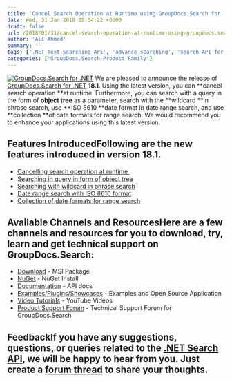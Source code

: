```yaml
---
title: 'Cancel Search Operation at Runtime using GroupDocs.Search for .NET 18.1'
date: Wed, 31 Jan 2018 05:34:22 +0000
draft: false
url: /2018/01/31/cancel-search-operation-at-runtime-using-groupdocs.search-for-.net-18.1/
author: 'Ali Ahmed'
summary: ''
tags: ['.NET Text Searching API', 'advance searching', 'search API for .NET', 'GroupDocs.Search', 'GroupDocs.Search for .NET Releases']
categories: ['GroupDocs.Search Product Family']
---
```


[![GroupDocs.Search for .NET](http://blog.groupdocs.com/wp-content/uploads/sites/4/2017/04/groupdocs-search-net.png)](https://www.groupdocs.com/products/search/net) We are pleased to announce the release of [GroupDocs.Search for .NET](https://products.groupdocs.com/search/net) **18.1**. Using the latest version, you can **cancel search operation **at runtime. Furthermore, you can search with a query in the form of **object tree** as a parameter, search with the **wildcard **in phrase search, use **ISO 8610 **date format in date range search, and use **collection **of date formats for range search. We would recommend you to enhance your applications using this latest version.

## Features IntroducedFollowing are the new features introduced in version **18.1**.

*   [Cancelling search operation at runtime ](https://docs.groupdocs.com/search/net)
*   [Searching in query in form of object tree](https://docs.groupdocs.com/search/net)
*   [Searching with wildcard in phrase search](https://docs.groupdocs.com/search/net)
*   [Date range search with ISO 8610 format](https://docs.groupdocs.com/display/searchnet/Date+Range+Search#DateRangeSearch-DateRangeSearchwithISO8601format)
*   [Collection of date formats for range search](https://docs.groupdocs.com/display/searchnet/Date+Range+Search#DateRangeSearch-CollectionofDateFormatsforRangeSearch)

## Available Channels and ResourcesHere are a few channels and resources for you to download, try, learn and get technical support on GroupDocs.Search:

*   [Download](https://downloads.groupdocs.com/search/net "GroupDocs.Search MSI") - MSI Package
*   [NuGet](https://www.nuget.org/packages/GroupDocs.Search "GroupDocs.Search Nuget Package") - NuGet Install
*   [Documentation](https://docs.groupdocs.com/display/searchnet/Getting+Started) - API docs
*   [Examples/Plugins/Showcases](https://github.com/groupdocs-search/GroupDocs.Search-for-.NET "How to use Search API") - Examples and Open Source Application
*   [Video Tutorials](https://www.youtube.com/playlist?list=PL25CTxMCj5vMZGPsZX-FCtRM_UBXdLT9h "Search API video Tutorials") - YouTube Videos
*   [Product Support Forum](https://forum.groupdocs.com/c/search) - Technical Support Forum for GroupDocs.Search

## FeedbackIf you have any suggestions, questions, or queries related to the [.NET Search API](https://products.groupdocs.com/search/net), we will be happy to hear from you. Just create a [forum thread](https://forum.groupdocs.com/c/search) to share your thoughts.





